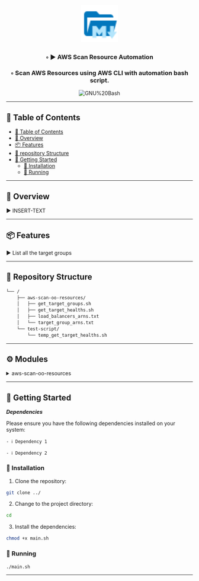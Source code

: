 <div align="center">
<h1 align="center">
<img src="https://raw.githubusercontent.com/PKief/vscode-material-icon-theme/ec559a9f6bfd399b82bb44393651661b08aaf7ba/icons/folder-markdown-open.svg" width="100" />
<br></h1>
<h3>◦ ► AWS Scan Resource Automation</h3>
<h3>◦ Scan AWS Resources using AWS CLI with automation bash script.</h3>

<p align="center">
<img src="https://img.shields.io/badge/GNU%20Bash-4EAA25.svg?style=flat-square&logo=GNU-Bash&logoColor=white" alt="GNU%20Bash" />
</p>
</div>

---

## 📖 Table of Contents
- [📖 Table of Contents](#-table-of-contents)
- [📍 Overview](#-overview)
- [📦 Features](#-features)
- [📂 repository Structure](#-repository-structure)
- [🚀 Getting Started](#-getting-started)
    - [🔧 Installation](#-installation)
    - [🤖 Running ](#-running-)
---


## 📍 Overview

► INSERT-TEXT

---

## 📦 Features

► List all the target groups 

---


## 📂 Repository Structure

```sh
└── /
    ├── aws-scan-oo-resources/
    │   ├── get_target_groups.sh
    │   ├── get_target_healths.sh
    │   ├── load_balancers_arns.txt
    │   └── target_group_arns.txt
    └── test-script/
        └── temp_get_target_healths.sh

```

---


## ⚙️ Modules

<details closed><summary>aws-scan-oo-resources</summary>

| File                                   | Summary       |
| ---                                    | ---           |
| [get_target_groups.sh]({file_path})    | ► Get the Target Group attached to Loadbalancers |
| [get_target_healths.sh]({file_path})   | ► Get the attached of healths on Target Group |

</details>

---

## 🚀 Getting Started

***Dependencies***

Please ensure you have the following dependencies installed on your system:

`- ℹ️ Dependency 1`

`- ℹ️ Dependency 2`

### 🔧 Installation

1. Clone the  repository:
```sh
git clone ../
```

2. Change to the project directory:
```sh
cd 
```

3. Install the dependencies:
```sh
chmod +x main.sh
```

### 🤖 Running 

```sh
./main.sh
```

---
